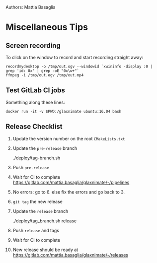 Authors: Mattia Basaglia

# Miscellaneous Tips

## Screen recording

To click on the window to record and start recording straight away:

    recordmydesktop -o /tmp/out.ogv --windowid `xwininfo -display :0 | grep 'id: 0x' | grep -oE "0x\w+"`
    ffmpeg -i /tmp/out.ogv /tmp/out.mp4

## Test GitLab CI jobs

Something along these lines:

    docker run -it -v $PWD:/glaxnimate ubuntu:16.04 bash


## Release Checklist

1. Update the version number on the root `CMakeLists.txt`
2. Update the `pre-release` branch

    ./deploy/tag-branch.sh

3. Push `pre-release`
4. Wait for CI to complete <https://gitlab.com/mattia.basaglia/glaxnimate/-/pipelines>
5. No errors: go to 6. else fix the errors and go back to 3.
5. `git tag` the new release
7. Update the `release` branch

    ./deploy/tag_branch.sh release

8. Push `release` and tags
9. Wait for CI to complete
10. New release should be ready at <https://gitlab.com/mattia.basaglia/glaxnimate/-/releases>
